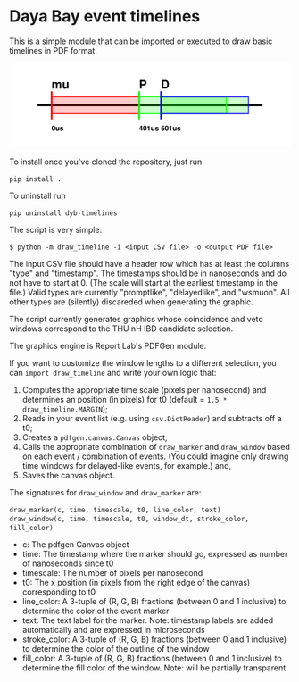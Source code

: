 Daya Bay event timelines
========================

This is a simple module that can be imported or executed to draw basic
timelines in PDF format.

![Example timeline](https://raw.githubusercontent.com/samkohn/dyb-timelines/master/example.png)

To install once you've cloned the repository, just run

```
pip install .
```

To uninstall run

```
pip uninstall dyb-timelines
```

The script is very simple:

```
$ python -m draw_timeline -i <input CSV file> -o <output PDF file>
```

The input CSV file should have a header row which has at least the
columns "type" and "timestamp". The timestamps should be in nanoseconds
and do not have to start at 0. (The scale will start at the earliest
timestamp in the file.) Valid types are currently "promptlike",
"delayedlike", and "wsmuon". All other types are (silently) discareded
when generating the graphic.

The script currently generates graphics whose coincidence and veto
windows correspond to the THU nH
IBD candidate selection.

The graphics engine is Report Lab's PDFGen module.

If you want to customize the window lengths to
a different selection, you can ``import draw_timeline`` and write your
own logic that:

 1. Computes the appropriate time scale (pixels per nanosecond)
 and determines an position (in pixels) for t0 (default = ``1.5 *
 draw_timeline.MARGIN``);
 2. Reads in your event list (e.g. using ``csv.DictReader``) and
 subtracts off a t0;
 3. Creates a ``pdfgen.canvas.Canvas`` object;
 4. Calls the appropriate combination of ``draw_marker`` and
 ``draw_window`` based on each event / combination of events. (You could
 imagine only drawing time windows for delayed-like events, for
 example.) and,
 5. Saves the canvas object.

The signatures for ``draw_window`` and ``draw_marker`` are:

```
draw_marker(c, time, timescale, t0, line_color, text)
draw_window(c, time, timescale, t0, window_dt, stroke_color, fill_color)
```

- c: The pdfgen Canvas object
- time: The timestamp where the marker should go, expressed as number of
  nanoseconds since t0
- timescale: The number of pixels per nanosecond
- t0: The x position (in pixels from the right edge of the canvas)
  corresponding to t0
- line_color: A 3-tuple of (R, G, B) fractions (between 0 and 1
  inclusive) to determine the color of the event marker
- text: The text label for the marker. Note: timestamp labels are added
  automatically and are expressed in microseconds
- stroke_color: A 3-tuple of (R, G, B) fractions (between 0 and 1
  inclusive) to determine the color of the outline of the window
- fill_color: A 3-tuple of (R, G, B) fractions (between 0 and 1
  inclusive) to determine the fill color of the window. Note: will be
  partially transparent

